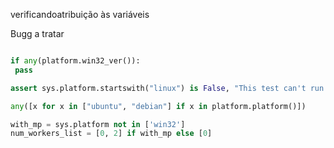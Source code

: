 verificandoatribuição às variáveis

<!-- data1/sanic/tests/test_logo.py
def test_get_logo_returns_no_colors_on_apple_terminal():
    platform = sys.platform
    sys.platform = "darwin"
    os.environ["TERM_PROGRAM"] = "Apple_Terminal"
    with patch("sys.stdout.isatty") as isatty:
        isatty.return_value = False
        logo = get_logo()
    assert "\033" not in logo
    sys.platform = platform
    del os.environ["TERM_PROGRAM"] 
-->

<!-- data1/ansible/ansible/ansible/test/lib/ansible_test/_internal/commands/env/__init__.py
platform=dict(
    datetime=datetime.datetime.utcnow().strftime('%Y-%m-%dT%H:%M:%SZ'),
    platform=platform.platform(),
    uname=platform.uname(),
), 
-->

<!-- data1/django/django/django/django/core/management/utils.py

p = run(args, capture_output=True, close_fds=os.name != "nt") 
-->


<!-- data1/sanic/tests/test_logo.py
def test_get_logo_returns_no_colors_on_apple_terminal():
    platform = sys.platform
    sys.platform = "darwin"
    os.environ["TERM_PROGRAM"] = "Apple_Terminal"
    with patch("sys.stdout.isatty") as isatty:
        isatty.return_value = False
        logo = get_logo()
    assert "\033" not in logo
    sys.platform = platform
    del os.environ["TERM_PROGRAM"] -->

<!-- 
    https://github.com/keras-team/keras/blob/b661c9f73d8860cda6425e3c5b0b1ec145329dc1/keras/legacy_tf_layers/core_test.py#L631 
-->

<!-- https://github.com/pyg-team/pytorch_geometric/blob/743c1c1d9a33072ed80082ddb31f4be1080e0233/test/loader/test_dataloader.py#L12
with_mp = sys.platform not in ['win32']
num_workers_list = [0, 2] if with_mp else [0] 
-->

Bugg a tratar

```python

if any(platform.win32_ver()):
 pass

assert sys.platform.startswith("linux") is False, "This test can't run under linux"

any([x for x in ["ubuntu", "debian"] if x in platform.platform()])

with_mp = sys.platform not in ['win32']
num_workers_list = [0, 2] if with_mp else [0]

```
